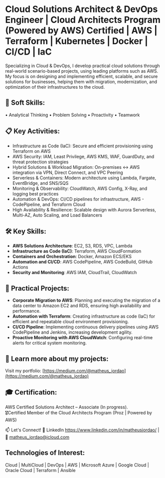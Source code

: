 # Cloud Solutions Architect & DevOps Engineer | Cloud Architects Program (Powered by AWS) Certified | AWS | Terraform | Kubernetes | Docker | CI/CD | IaC

Specializing in Cloud & DevOps, I develop practical cloud solutions through real-world scenario-based projects, using leading platforms such as AWS. My focus is on designing and implementing efficient, scalable, and secure solutions for businesses, helping them with migration, modernization, and optimization of their infrastructures to the cloud.


## 🧠 Soft Skills:

• Analytical Thinking • Problem Solving • Proactivity • Teamwork

## 📋 Key Activities:

- Infrastructure as Code (IaC): Secure and efficient provisioning using Terraform on AWS
- AWS Security: IAM, Least Privilege, AWS KMS, WAF, GuardDuty, and threat protection strategies
- Hybrid Solutions & Workload Migration: On-premises ↔ AWS integration via VPN, Direct Connect, and VPC Peering
- Serverless & Containers: Modern architecture using Lambda, Fargate, EventBridge, and SNS/SQS
- Monitoring & Observability: CloudWatch, AWS Config, X-Ray, and logging best practices
- Automation & DevOps: CI/CD pipelines for infrastructure, AWS - CodePipeline, and Terraform Cloud
- High Availability & Resilience: Scalable design with Aurora Serverless, Multi-AZ, Auto Scaling, and Load Balancers

## 🛠️ Key Skills:
- **AWS Solutions Architecture**: EC2, S3, RDS, VPC, Lambda
- **Infrastructure as Code (IaC)**: Terraform, AWS CloudFormation
- **Containers and Orchestration**: Docker, Amazon ECS/EKS
- **Automation and CI/CD**: AWS CodePipeline, AWS CodeBuild, GitHub Actions
- **Security and Monitoring**: AWS IAM, CloudTrail, CloudWatch

## 📌 Practical Projects:
- **Corporate Migration to AWS**: Planning and executing the migration of a data center to Amazon EC2 and RDS, ensuring high availability and performance.
- **Automation with Terraform**: Creating infrastructure as code (IaC) for efficient and repeatable cloud environment provisioning.
- **CI/CD Pipeline**: Implementing continuous delivery pipelines using AWS CodePipeline and Jenkins, increasing development agility.
- **Proactive Monitoring with AWS CloudWatch**: Configuring real-time alerts for critical system monitoring.

## 📂 Learn more about my projects:
Visit my portfolio: [https://medium.com/@matheus_jordao](https://medium.com/@matheus_jordao)

## 🎓 Certification:
AWS Certified Solutions Architect – Associate (In progress).  
🎖️Certified Member of the Cloud Architects Program (Proz | Powered by AWS)

📫 Let's Connect! 💼 LinkedIn https://www.linkedin.com/in/matheusjordao/ | 📧 matheus_jordao@icloud.com


## Technologies of Interest:
Cloud | MultiCloud | DevOps | AWS | Microsoft Azure | Google Cloud | Oracle Cloud | Terraform | Ansible
